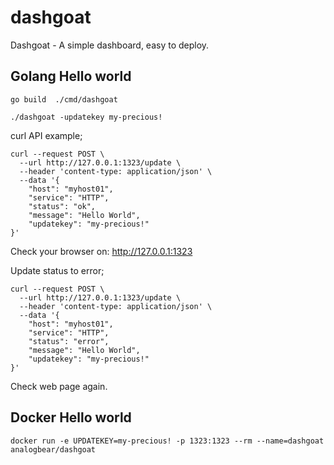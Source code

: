 # dashgoat

Dashgoat - A simple dashboard, easy to deploy.

## Golang Hello world

```go build  ./cmd/dashgoat```

```./dashgoat -updatekey my-precious!```

curl API example;

```
curl --request POST \
  --url http://127.0.0.1:1323/update \
  --header 'content-type: application/json' \
  --data '{
	"host": "myhost01",
	"service": "HTTP",
	"status": "ok",
	"message": "Hello World",
	"updatekey": "my-precious!"
}'
```

Check your browser on:
http://127.0.0.1:1323

Update status to error;

```
curl --request POST \
  --url http://127.0.0.1:1323/update \
  --header 'content-type: application/json' \
  --data '{
	"host": "myhost01",
	"service": "HTTP",
	"status": "error",
	"message": "Hello World",
	"updatekey": "my-precious!"
}'
```
Check web page again.

## Docker Hello world

```docker run -e UPDATEKEY=my-precious! -p 1323:1323 --rm --name=dashgoat analogbear/dashgoat```